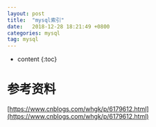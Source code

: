 ```yaml
---
layout: post
title:  "mysql索引"
date:   2018-12-28 18:21:49 +0800
categories: mysql
tag: mysql
---
```


* content
{:toc}



# 参考资料 #

[https://www.cnblogs.com/whgk/p/6179612.html](https://www.cnblogs.com/whgk/p/6179612.html)

